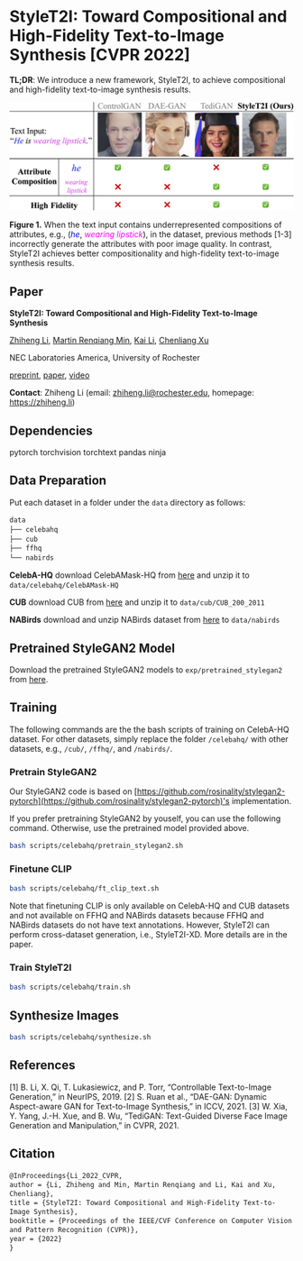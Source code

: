 # StyleT2I: Toward Compositional and High-Fidelity Text-to-Image Synthesis [CVPR 2022]

**TL;DR**: We introduce a new framework, StyleT2I, to achieve compositional and high-fidelity text-to-image synthesis results.

![abdf](images/teaser.jpg)

**Figure 1.** When the text input contains underrepresented compositions of attributes, e.g., (<span style="color:blue">*he*</span>, <span style="color:magenta">*wearing lipstick*</span>), in the dataset, previous methods [1-3] incorrectly generate the attributes with poor image quality. In contrast, StyleT2I achieves better compositionality and high-fidelity text-to-image synthesis results.

## Paper

**StyleT2I: Toward Compositional and High-Fidelity Text-to-Image Synthesis**

[Zhiheng Li](https://zhiheng.li/), [Martin Renqiang Min](https://www.cs.toronto.edu/~cuty/), [Kai Li](http://kailigo.github.io/), [Chenliang Xu](https://www.cs.rochester.edu/~cxu22/)

NEC Laboratories America, University of Rochester

[preprint](https://arxiv.org/abs/2203.15799), [paper](https://openaccess.thecvf.com/content/CVPR2022/html/Li_StyleT2I_Toward_Compositional_and_High-Fidelity_Text-to-Image_Synthesis_CVPR_2022_paper.html), [video](https://youtu.be/-rTDfnKoVps)

**Contact**: Zhiheng Li (email: zhiheng.li@rochester.edu, homepage: https://zhiheng.li)

## Dependencies

pytorch
torchvision
torchtext
pandas
ninja

## Data Preparation

Put each dataset in a folder under the `data` directory as follows:

```bash
data
├── celebahq
├── cub
├── ffhq
└── nabirds
```

**CelebA-HQ**
download CelebAMask-HQ from [here](https://github.com/switchablenorms/CelebAMask-HQ) and unzip it to `data/celebahq/CelebAMask-HQ`

**CUB**
download CUB from [here](http://www.vision.caltech.edu/visipedia/CUB-200-2011.html) and unzip it to `data/cub/CUB_200_2011`

**NABirds**
download and unzip NABirds dataset from [here](https://www.dropbox.com/s/nf78cbxq6bxpcfc/nabirds.tar.gz?dl=1) to `data/nabirds`

## Pretrained StyleGAN2 Model

Download the pretrained StyleGAN2 models to `exp/pretrained_stylegan2` from [here](https://drive.google.com/drive/folders/1Clsg4Yp8wE9A07WWl3z5F3YJ0V8dyKc4?usp=sharing).

## Training

The following commands are the the bash scripts of training on CelebA-HQ dataset. For other datasets, simply replace the folder `/celebahq/` with other datasets, e.g., `/cub/`, `/ffhq/`, and `/nabirds/`.

### Pretrain StyleGAN2

Our StyleGAN2 code is based on [https://github.com/rosinality/stylegan2-pytorch](https://github.com/rosinality/stylegan2-pytorch)'s implementation.

If you prefer pretraining StyleGAN2 by youself, you can use the following command. Otherwise, use the pretrained model provided above.

```bash
bash scripts/celebahq/pretrain_stylegan2.sh
```

### Finetune CLIP

```bash
bash scripts/celebahq/ft_clip_text.sh
```

Note that finetuning CLIP is only available on CelebA-HQ and CUB datasets and not available on FFHQ and NABirds datasets because FFHQ and NABirds datasets do not have text annotations. However, StyleT2I can perform cross-dataset generation, i.e., StyleT2I-XD. More details are in the paper.

### Train StyleT2I

```bash
bash scripts/celebahq/train.sh
```

## Synthesize Images

```bash
bash scripts/celebahq/synthesize.sh
```

## References

[1] B. Li, X. Qi, T. Lukasiewicz, and P. Torr, “Controllable Text-to-Image Generation,” in NeurIPS, 2019.
[2] S. Ruan et al., “DAE-GAN: Dynamic Aspect-aware GAN for Text-to-Image Synthesis,” in ICCV, 2021.
[3] W. Xia, Y. Yang, J.-H. Xue, and B. Wu, “TediGAN: Text-Guided Diverse Face Image Generation and Manipulation,” in CVPR, 2021.

## Citation

```
@InProceedings{Li_2022_CVPR,
author = {Li, Zhiheng and Min, Martin Renqiang and Li, Kai and Xu, Chenliang},
title = {StyleT2I: Toward Compositional and High-Fidelity Text-to-Image Synthesis},
booktitle = {Proceedings of the IEEE/CVF Conference on Computer Vision and Pattern Recognition (CVPR)},
year = {2022}
}
```
